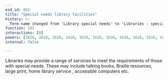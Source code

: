 ```yaml
---
esd_id: 865
title: "Special needs library facilities"
history: >-
  Term name changed from 'Library special needs' to 'Libraries - special needs' in version 3.00. name changed to 'Special needs library facilities' in version 4.00.
function: 162
interactions: [8]
powers: [1626, 1626, 1626, 1626, 1626, 1626, 1626, 1626, 1626, 1626, 1626]
internal: false

---
```


Libraries may provide a range of services to meet the requirements of those with special needs.  These may include talking books, Braille resources, large print, home library service , accessible computers etc.

